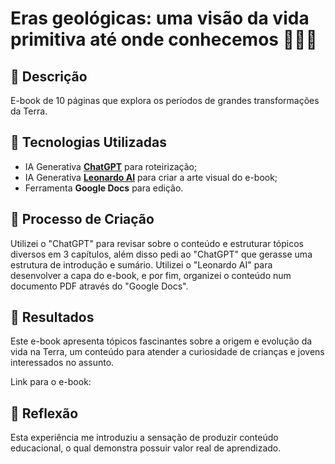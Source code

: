 # Eras geológicas: uma visão da vida primitiva até onde conhecemos 🪼🦖🦣

## 📒 Descrição
E-book de 10 páginas que explora os períodos de grandes transformações da Terra.

## 🤖 Tecnologias Utilizadas
- IA Generativa **[ChatGPT](https://chat.openai.com)** para roteirização;
- IA Generativa **[Leonardo AI](https://leonardo.ai)** para criar a arte visual do e-book;
- Ferramenta **Google Docs** para edição.

## 🧐 Processo de Criação
Utilizei o "ChatGPT" para revisar sobre o conteúdo e estruturar tópicos diversos em 3 capítulos, além disso pedi ao "ChatGPT" que gerasse uma estrutura de introdução e sumário. Utilizei o "Leonardo AI" para desenvolver a capa do e-book, e por fim, organizei o conteúdo num documento PDF através do "Google Docs".

## 🚀 Resultados
Este e-book apresenta tópicos fascinantes sobre a origem e evolução da vida na Terra, um conteúdo para atender a curiosidade de crianças e jovens interessados no assunto.

Link para o e-book:

## 💭 Reflexão
Esta experiência me introduziu a sensação de produzir conteúdo educacional, o qual demonstra possuir valor real de aprendizado.
